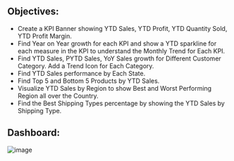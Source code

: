 ## Objectives:
  * Create a KPI Banner showing YTD Sales, YTD Profit, YTD Quantity Sold, YTD Profit Margin.
  * Find Year on Year growth for each KPI and show a YTD sparkline for each measure in the KPI to understand the Monthly Trend for Each KPI.
  * Find YTD Sales, PYTD Sales, YoY Sales growth for Different Customer Category. Add a Trend Icon for Each Category.
  * Find YTD Sales performance by Each State.
  * Find Top 5 and Bottom 5 Products by YTD Sales.
  * Visualize YTD Sales by Region to show Best and Worst Performing Region all over the Country.
  * Find the Best Shipping Types percentage by showing the YTD Sales by Shipping Type.
## Dashboard:

![image](https://github.com/Balajimohan18/Power-BI-Visualization-project/assets/136687240/f3c6c30b-c859-4e49-9fc5-62989a339fc6)
